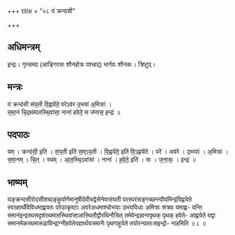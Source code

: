 +++
title = "०८ यं क्रन्दसी"

+++
## अधिमन्त्रम्
इन्द्रः। गृत्समद (आङ्गिरसः शौनहोत्रः पश्चाद्) भार्गवः शौनकः। त्रिष्टुप्।

## मन्त्रः
यं क्रन्द॑सी संय॒ती वि॒ह्वये॑ते॒ परेऽव॑र उ॒भया॑ अ॒मित्राः॑ ।  
स॒मा॒नं चि॒द्रथ॑मातस्थि॒वांसा॒ नाना॑ हवेते॒ स ज॑नास॒ इन्द्रः॑ ॥

## पदपाठः
यम् । क्रन्द॑सी॒ इति॑ । सं॒य॒ती इति॑ स॒म्ऽय॒ती । वि॒ह्वये॑ते॒ इति॑ वि॒ऽह्वये॑ते । परे॑ । अव॑रे । उ॒भयाः॑ । अ॒मित्राः॑ ।  
स॒मा॒नम् । चि॒त् । रथ॑म् । आ॒त॒स्थि॒ऽवांसा॑ । नाना॑ । ह॒वे॒ते॒ इति॑ । सः । ज॒ना॒सः॒ । इन्द्रः॑ ॥

## भाष्यम्
यङ्क्रन्दसीरोदसीशब्दङ्कुर्वाणेमानुषीदेवीचद्वेसेनेवासंयती परस्परंसङ्गच्छन्त्यौयमिन्द्रंविह्वयेते स्वरक्षार्थंविविधमाह्वयतः परेउत्कृष्टाः अवरेअधमाश्चोभयाः उभयविधाः अमित्राः शत्रवः यमाह्व- यन्ति समानंइन्द्ररथसदृशंरथमातस्थिवांसाआस्थितौद्वौरथिनौचित् तमेवेन्द्रन्नानापृथक् पृथक् हवेते- आह्वयेते यद्वा समानमेकरथमारूढाविन्द्राग्नीहवेतेयज्ञार्थंयजमानैः पृथगाहूयेते तयोरन्यतरःसइन्द्रो- नाहमिति ॥ ८ ॥